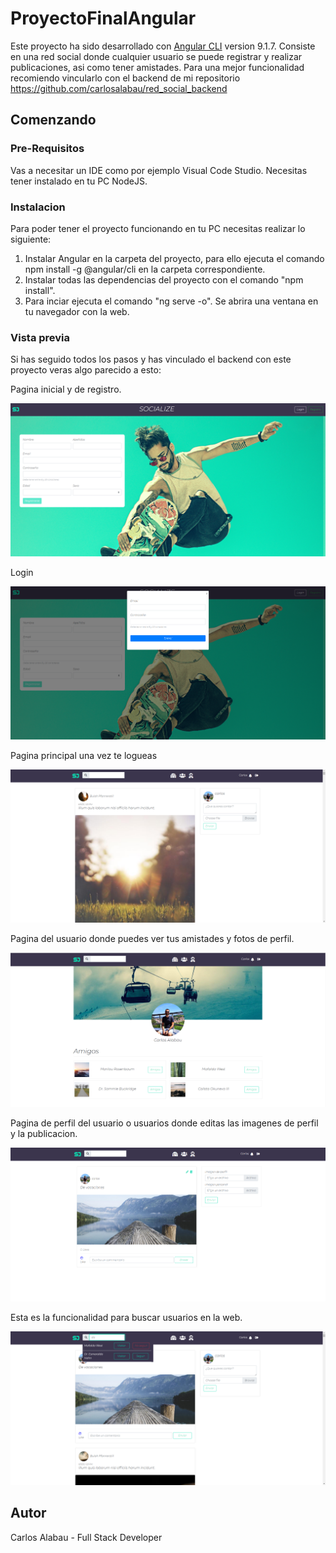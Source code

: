 # ProyectoFinalAngular

Este proyecto ha sido desarrollado con [Angular CLI](https://github.com/angular/angular-cli) version 9.1.7.
Consiste en una red social donde cualquier usuario se puede registrar y realizar publicaciones, asi como tener amistades. 
Para una mejor funcionalidad recomiendo vincularlo con el backend de mi repositorio https://github.com/carlosalabau/red_social_backend

## Comenzando

### Pre-Requisitos

Vas a necesitar un IDE como por ejemplo Visual Code Studio.
Necesitas tener instalado en tu PC NodeJS.

### Instalacion

Para poder tener el proyecto funcionando en tu PC necesitas realizar lo siguiente:
  1. Instalar Angular en la carpeta del proyecto, para ello ejecuta el comando npm install -g @angular/cli en la carpeta correspondiente.
  2. Instalar todas las dependencias del proyecto con el comando "npm install". 
  3. Para inciar ejecuta el comando "ng serve -o". Se abrira una ventana en tu navegador con la web.

### Vista previa

Si has seguido todos los pasos y has vinculado el backend con este proyecto veras algo parecido a esto:

Pagina inicial y de registro.

![Screenshot](src/assets/capturas/registro.png)

Login

![Screenshot](src/assets/capturas/login.png)

Pagina principal una vez te logueas

![Screenshot](src/assets/capturas/principal.png)

Pagina del usuario donde puedes ver tus amistades y fotos de perfil.

![Screenshot](src/assets/capturas/usuario.png)

Pagina de perfil del usuario o usuarios donde editas las imagenes de perfil y la publicacion.

![Screenshot](src/assets/capturas/perfil.png)

Esta es la funcionalidad para buscar usuarios en la web.

![Screenshot](src/assets/capturas/buscador.png)

## Autor

Carlos Alabau - Full Stack Developer
